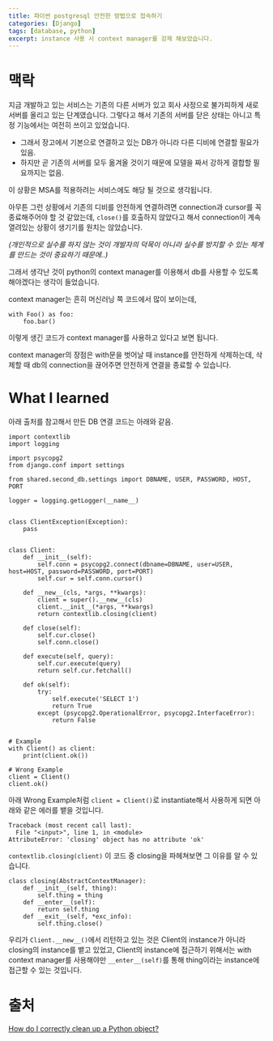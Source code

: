 ```yaml
---
title: 파이썬 postgresql 안전한 방법으로 접속하기 
categories: [Django]
tags: [database, python]
excerpt: instance 사용 시 context manager를 강제 해보았습니다.
---
```

# 맥락

지금 개발하고 있는 서비스는 기존의 다른 서버가 있고 회사 사정으로 불가피하게 새로 서버를 올리고 있는 단계였습니다. 그렇다고 해서 기존의 서버를 닫은 상태는 아니고 특정 기능에서는 여전히 쓰이고 있었습니다. 

- 그래서 장고에서 기본으로 연결하고 있는 DB가 아니라 다른 디비에 연결할 필요가 있음.
- 하지만 곧 기존의 서버를 모두 옮겨올 것이기 때문에 모델을 짜서 강하게 결합할 필요까지는 없음.

이 상황은 MSA를 적용하려는 서비스에도 해당 될 것으로 생각됩니다.

아무튼 그런 상황에서 기존의 디비를 안전하게 연결하려면 connection과 cursor를 꼭 종료해주어야 할 것 같았는데, `close()`를 호출하지 않았다고 해서 connection이 계속 열려있는 상황이 생기기를 원치는 않았습니다.

*(개인적으로 실수를 하지 않는 것이 개발자의 덕목이 아니라 실수를 방지할 수 있는 체계를 만드는 것이 중요하기 때문에..)*

그래서 생각난 것이 python의 context manager를 이용해서 db를 사용할 수 있도록 해야겠다는 생각이 들었습니다.

context manager는 흔히 머신러닝 쪽 코드에서 많이 보이는데,

    with Foo() as foo:
    	foo.bar()

이렇게 생긴 코드가 context manager를 사용하고 있다고 보면 됩니다.

context manager의 장점은 with문을 벗어날 때 instance를 안전하게 삭제하는데, 삭제할 때 db의 connection을 끊어주면 안전하게 연결을 종료할 수 있습니다.

# What I learned

아래 출처를 참고해서 만든 DB 연결 코드는 아래와 같음.

    import contextlib
    import logging
    
    import psycopg2
    from django.conf import settings
    
    from shared.second_db.settings import DBNAME, USER, PASSWORD, HOST, PORT
    
    logger = logging.getLogger(__name__)
    
    
    class ClientException(Exception):
        pass
    
    
    class Client:
        def __init__(self):
            self.conn = psycopg2.connect(dbname=DBNAME, user=USER, host=HOST, password=PASSWORD, port=PORT)
            self.cur = self.conn.cursor()
    
        def __new__(cls, *args, **kwargs):
            client = super().__new__(cls)
            client.__init__(*args, **kwargs)
            return contextlib.closing(client)
    
        def close(self):
            self.cur.close()
            self.conn.close()
    
        def execute(self, query):
            self.cur.execute(query)
            return self.cur.fetchall()
    
        def ok(self):
            try:
                self.execute('SELECT 1')
                return True
            except (psycopg2.OperationalError, psycopg2.InterfaceError):
                return False
    
    
    # Example
    with Client() as client:
        print(client.ok())
    
    # Wrong Example
    client = Client()
    client.ok()

아래 Wrong Example처럼 `client = Client()`로 instantiate해서 사용하게 되면 아래와 같은 에러를 뱉을 것입니다.

    Traceback (most recent call last):
      File "<input>", line 1, in <module>
    AttributeError: 'closing' object has no attribute 'ok'

`contextlib.closing(client)` 이 코드 중 closing을 파헤쳐보면 그 이유를 알 수 있습니다.

    class closing(AbstractContextManager):
        def __init__(self, thing):
            self.thing = thing
        def __enter__(self):
            return self.thing
        def __exit__(self, *exc_info):
            self.thing.close()

우리가 `Client.__new__()`에서 리턴하고 있는 것은 Client의 instance가 아니라 closing의 instance를 뱉고 있었고, 
Client의 instance에 접근하기 위해서는 with context manager를 사용해야만 `__enter__(self)`를 통해 thing이라는 instance에 접근할 수 있는 것입니다.


# 출처

[How do I correctly clean up a Python object?](https://stackoverflow.com/a/30349291/11321149)